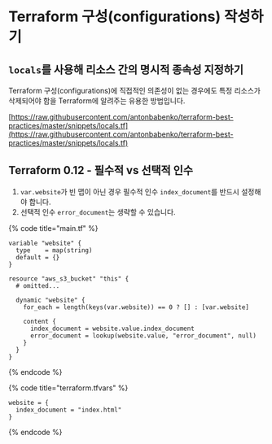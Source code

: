 # Terraform 구성(configurations) 작성하기

## `locals`를 사용해 리소스 간의 명시적 종속성 지정하기 <a href="#use-locals-to-specify-explicit-dependencies-between-resources" id="use-locals-to-specify-explicit-dependencies-between-resources"></a>

Terraform 구성(configurations)에 직접적인 의존성이 없는 경우에도 특정 리소스가 삭제되어야 함을 Terraform에 알려주는 유용한 방법입니다.

[https://raw.githubusercontent.com/antonbabenko/terraform-best-practices/master/snippets/locals.tf](https://raw.githubusercontent.com/antonbabenko/terraform-best-practices/master/snippets/locals.tf)

## Terraform 0.12 - 필수적  vs 선택적 인수 <a href="#required-vs-optional-arguments" id="required-vs-optional-arguments"></a>

1. `var.website`가 빈 맵이 아닌 경우 필수적  인수 `index_document`를 반드시 설정해야 합니다.
2. 선택적 인수 `error_document`는 생략할 수 있습니다.

{% code title="main.tf" %}
```hcl
variable "website" {
  type    = map(string)
  default = {}
}

resource "aws_s3_bucket" "this" {
  # omitted...

  dynamic "website" {
    for_each = length(keys(var.website)) == 0 ? [] : [var.website]

    content {
      index_document = website.value.index_document
      error_document = lookup(website.value, "error_document", null)
    }
  }
}
```
{% endcode %}

{% code title="terraform.tfvars" %}
```hcl
website = {
  index_document = "index.html"
}
```
{% endcode %}
